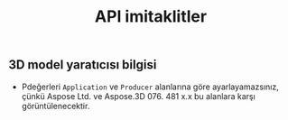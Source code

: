 ﻿---
title: API imitaklitler
type: docs
weight: 160
url: /tr/python-net/api-limitations/
description: Pvalues cation pplication ve Producer alanlarına karşı değerleri ayarlayamazsınız, çünkü Aspose Ltd. ve Aspose.3D .NET x.x bu alanlara karşı görüntülenecektir.
---
## **3D model yaratıcısı bilgisi**
- Pdeğerleri `Application` ve `Producer` alanlarına göre ayarlayamazsınız, çünkü Aspose Ltd. ve Aspose.3D 076. 481 x.x bu alanlara karşı görüntülenecektir.
